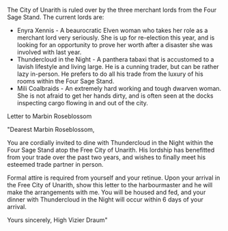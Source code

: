 The City of Unarith is ruled over by the three merchant lords from the Four Sage Stand. The current lords are:
* Enyra Xennis - A beaurocratic Elven woman who takes her role as a merchant lord very seriously. She is up for re-election this year, and is looking for an opportunity to prove her worth after a disaster she was involved with last year.
* Thundercloud in the Night - A panthera tabaxi that is accustomed to a lavish lifestyle and living large. He is a cunning trader, but can be rather lazy in-person. He prefers to do all his trade from the luxury of his rooms within the Four Sage Stand.
* Mili Coalbraids - An extremely hard working and tough dwarven woman. She is not afraid to get her hands dirty, and is often seen at the docks inspecting cargo flowing in and out of the city.




Letter to Marbin Roseblossom

"Dearest Marbin Roseblossom,

You are cordially invited to dine with Thundercloud in the Night within the Four Sage Stand atop the Free City of Unarith. His lordship has benefitted from your trade over the past two years, and wishes to finally meet his esteemed trade partner in person.

Formal attire is required from yourself and your retinue. Upon your arrival in the Free City of Unarith, show this letter to the harbourmaster and he will make the arrangements with me. You will be housed and fed, and your dinner with Thundercloud in the Night will occur within 6 days of your arrival.

Yours sincerely,
High Vizier Draum"
